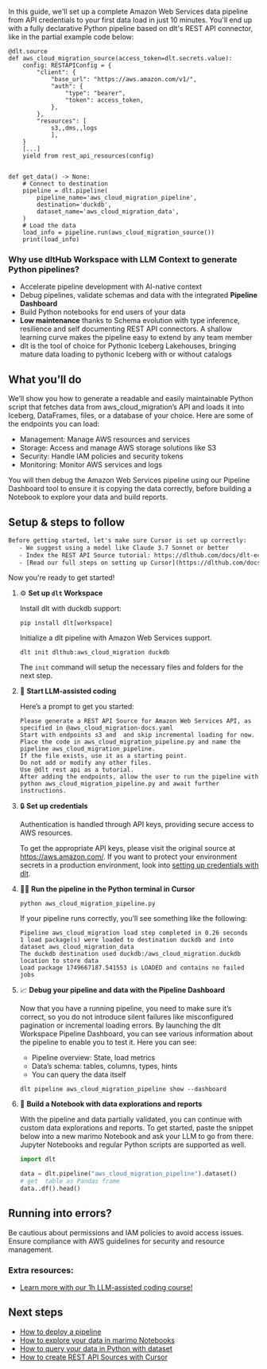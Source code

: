 In this guide, we'll set up a complete Amazon Web Services data pipeline from API credentials to your first data load in just 10 minutes. You'll end up with a fully declarative Python pipeline based on dlt's REST API connector, like in the partial example code below:

```python-outcome
@dlt.source
def aws_cloud_migration_source(access_token=dlt.secrets.value):
    config: RESTAPIConfig = {
        "client": {
            "base_url": "https://aws.amazon.com/v1/",
            "auth": {
                "type": "bearer",
                "token": access_token,
            },
        },
        "resources": [
            s3,,dms,,logs
            ],
    }
    [...]
    yield from rest_api_resources(config)


def get_data() -> None:
    # Connect to destination
    pipeline = dlt.pipeline(
        pipeline_name='aws_cloud_migration_pipeline',
        destination='duckdb',
        dataset_name='aws_cloud_migration_data', 
    )
    # Load the data
    load_info = pipeline.run(aws_cloud_migration_source())
    print(load_info) 
```

### Why use dltHub Workspace with LLM Context to generate Python pipelines?

- Accelerate pipeline development with AI-native context
- Debug pipelines, validate schemas and data with the integrated **Pipeline Dashboard**
- Build Python notebooks for end users of your data
- **Low maintenance** thanks to Schema evolution with type inference, resilience and self documenting REST API connectors. A shallow learning curve makes the pipeline easy to extend by any team member
- dlt is the tool of choice for Pythonic Iceberg Lakehouses, bringing mature data loading to pythonic Iceberg with or without catalogs

## What you’ll do

We’ll show you how to generate a readable and easily maintainable Python script that fetches data from aws_cloud_migration’s API and loads it into Iceberg, DataFrames, files, or a database of your choice. Here are some of the endpoints you can load:

- Management: Manage AWS resources and services
- Storage: Access and manage AWS storage solutions like S3
- Security: Handle IAM policies and security tokens
- Monitoring: Monitor AWS services and logs

You will then debug the Amazon Web Services pipeline using our Pipeline Dashboard tool to ensure it is copying the data correctly, before building a Notebook to explore your data and build reports.

## Setup & steps to follow

```default
Before getting started, let's make sure Cursor is set up correctly:
   - We suggest using a model like Claude 3.7 Sonnet or better
   - Index the REST API Source tutorial: https://dlthub.com/docs/dlt-ecosystem/verified-sources/rest_api/ and add it to context as **@dlt rest api**
   - [Read our full steps on setting up Cursor](https://dlthub.com/docs/dlt-ecosystem/llm-tooling/cursor-restapi#23-configuring-cursor-with-documentation)
```

Now you're ready to get started!

1. ⚙️ **Set up `dlt` Workspace**
    
    Install dlt with duckdb support:
    ```shell
    pip install dlt[workspace]
    ```

    Initialize a dlt pipeline with Amazon Web Services support.
    ```shell
    dlt init dlthub:aws_cloud_migration duckdb
    ```

    The `init` command will setup the necessary files and folders for the next step.
    
2. 🤠 **Start LLM-assisted coding**
    
    Here’s a prompt to get you started:
    
    ```prompt
    Please generate a REST API Source for Amazon Web Services API, as specified in @aws_cloud_migration-docs.yaml 
    Start with endpoints s3 and  and skip incremental loading for now. 
    Place the code in aws_cloud_migration_pipeline.py and name the pipeline aws_cloud_migration_pipeline. 
    If the file exists, use it as a starting point. 
    Do not add or modify any other files. 
    Use @dlt rest api as a tutorial. 
    After adding the endpoints, allow the user to run the pipeline with python aws_cloud_migration_pipeline.py and await further instructions.
    ```

    
3. 🔒 **Set up credentials** 
    
    Authentication is handled through API keys, providing secure access to AWS resources.
    
    To get the appropriate API keys, please visit the original source at https://aws.amazon.com/.
    If you want to protect your environment secrets in a production environment, look into [setting up credentials with dlt](https://dlthub.com/docs/walkthroughs/add_credentials).
    
4. 🏃‍♀️ **Run the pipeline in the Python terminal in Cursor**
    
    ```shell
    python aws_cloud_migration_pipeline.py
    ```
    
    If your pipeline runs correctly, you’ll see something like the following:
    
    ```shell
    Pipeline aws_cloud_migration load step completed in 0.26 seconds
    1 load package(s) were loaded to destination duckdb and into dataset aws_cloud_migration_data
    The duckdb destination used duckdb:/aws_cloud_migration.duckdb location to store data
    Load package 1749667187.541553 is LOADED and contains no failed jobs
    ```
    
5. 📈 **Debug your pipeline and data with the Pipeline Dashboard**

    Now that you have a running pipeline, you need to make sure it’s correct, so you do not introduce silent failures like misconfigured pagination or incremental loading errors. By launching the dlt Workspace Pipeline Dashboard, you can see various information about the pipeline to enable you to test it. Here you can see:
    - Pipeline overview: State, load metrics
    - Data’s schema: tables, columns, types, hints
    - You can query the data itself
    
    ```shell
    dlt pipeline aws_cloud_migration_pipeline show --dashboard
    ```
    
6. 🐍 **Build a Notebook with data explorations and reports**

    With the pipeline and data partially validated, you can continue with custom data explorations and reports. To get started, paste the snippet below into a new marimo Notebook and ask your LLM to go from there. Jupyter Notebooks and regular Python scripts are supported as well.

    
    ```python
    import dlt

   data = dlt.pipeline("aws_cloud_migration_pipeline").dataset()
   # get  table as Pandas frame
   data..df().head()
    ```

## Running into errors?

Be cautious about permissions and IAM policies to avoid access issues. Ensure compliance with AWS guidelines for security and resource management.

### Extra resources:

- [Learn more with our 1h LLM-assisted coding course!](https://www.youtube.com/watch?v=GGid70rnJuM)

## Next steps

- [How to deploy a pipeline](https://dlthub.com/docs/walkthroughs/deploy-a-pipeline)
- [How to explore your data in marimo Notebooks](https://dlthub.com/docs/general-usage/dataset-access/marimo)
- [How to query your data in Python with dataset](https://dlthub.com/docs/general-usage/dataset-access/dataset)
- [How to create REST API Sources with Cursor](https://dlthub.com/docs/dlt-ecosystem/llm-tooling/cursor-restapi)
